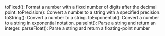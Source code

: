 toFixed(): Format a number with a fixed number of digits after the decimal point.
toPrecision(): Convert a number to a string with a specified precision.
toString(): Convert a number to a string.
toExponential(): Convert a number to a string in exponential notation.
parseInt(): Parse a string and return an integer.
parseFloat(): Parse a string and return a floating-point number